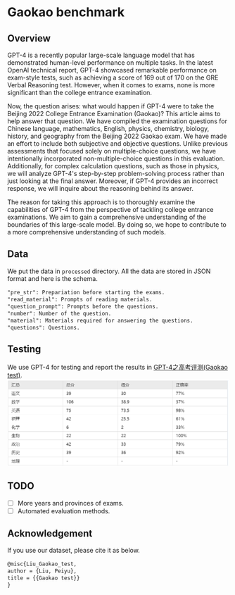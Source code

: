 # Gaokao benchmark
## Overview
GPT-4 is a recently popular large-scale language model that has demonstrated human-level performance on multiple tasks. In the latest OpenAI technical report, GPT-4 showcased remarkable performance on exam-style tests, such as achieving a score of 169 out of 170 on the GRE Verbal Reasoning test. However, when it comes to exams, none is more significant than the college entrance examination.

Now, the question arises: what would happen if GPT-4 were to take the Beijing 2022 College Entrance Examination (Gaokao)? This article aims to help answer that question. We have compiled the examination questions for Chinese language, mathematics, English, physics, chemistry, biology, history, and geography from the Beijing 2022 Gaokao exam. We have made an effort to include both subjective and objective questions. Unlike previous assessments that focused solely on multiple-choice questions, we have intentionally incorporated non-multiple-choice questions in this evaluation. Additionally, for complex calculation questions, such as those in physics, we will analyze GPT-4's step-by-step problem-solving process rather than just looking at the final answer. Moreover, if GPT-4 provides an incorrect response, we will inquire about the reasoning behind its answer.

The reason for taking this approach is to thoroughly examine the capabilities of GPT-4 from the perspective of tackling college entrance examinations. We aim to gain a comprehensive understanding of the boundaries of this large-scale model. By doing so, we hope to contribute to a more comprehensive understanding of such models.
## Data
We put the data in `processed` directory. All the data are stored in JSON format and here is the schema.
```shell
"pre_str": Prepariation before starting the exams.
"read_material": Prompts of reading materials.
"question_prompt": Prompts before the questions.
"number": Number of the question.
"material": Materials required for answering the questions.
"questions": Questions.
```
## Testing
We use GPT-4 for testing and report the results in [GPT-4之高考评测(Gaokao test)](https://mp.weixin.qq.com/s/7fWnuSb9hBAh22lYMqSs9Q).![测试结果](./figures/results.png)
## TODO
- [ ] More years and provinces of exams.
- [ ] Automated evaluation methods.
## Acknowledgement
If you use our dataset, please cite it as below. 
```
@misc{Liu_Gaokao_test,
author = {Liu, Peiyu},
title = {{Gaokao test}}
}
```
